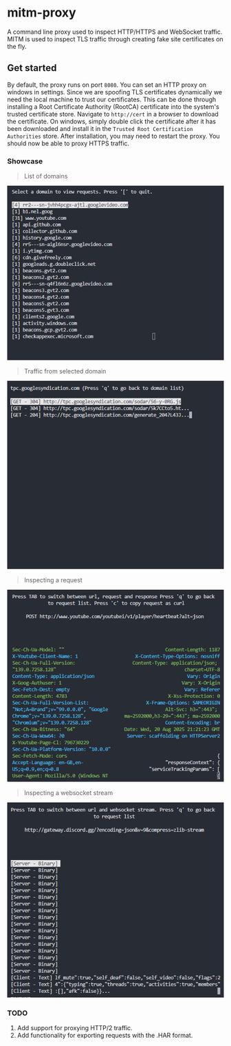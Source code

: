 # mitm-proxy
A command line proxy used to inspect HTTP/HTTPS and WebSocket traffic. MITM is used to inspect TLS traffic through creating fake site certificates on the fly.

## Get started
By default, the proxy runs on port `8080`. You can set an HTTP proxy on windows in settings. Since we are spoofing TLS certificates dynamically we need the local machine to trust our certificates. This can be done through installing a Root Certificate Authority (RootCA) certificate into the system's trusted certificate store.
Navigate to `http://cert` in a browser to download the certificate. On windows, simply double click the certificate after it has been downloaded and install it in the `Trusted Root Certification Authorities` store. After installation, you may need to restart the proxy. You should now be able to proxy HTTPS traffic. 

### Showcase
> List of domains

![View domains](./assets/img1.png)
> Traffic from selected domain

![View requests](./assets/img3.png)
> Inspecting a request

![Inspect request](./assets/img2.png)
> Inspecting a websocket stream

![View websocket stream](./assets/img4.png)

### TODO
1) Add support for proxying HTTP/2 traffic.
2) Add functionality for exporting requests with the .HAR format.
